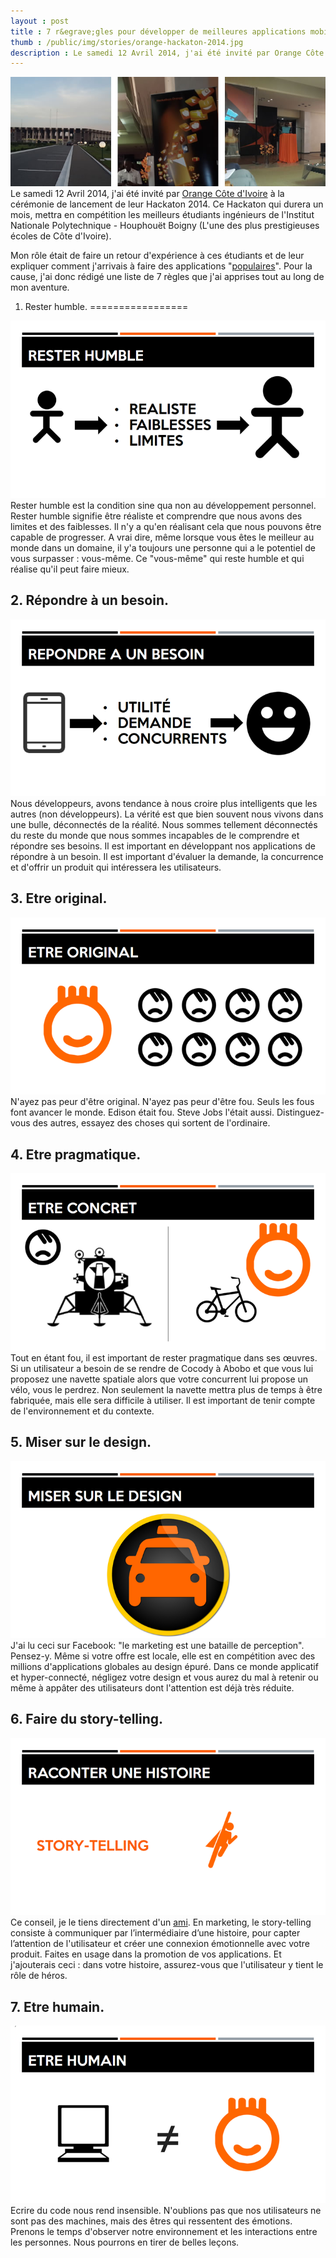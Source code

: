 ```yaml
---
layout : post
title : 7 r&egrave;gles pour développer de meilleures applications mobiles
thumb : /public/img/stories/orange-hackaton-2014.jpg
description : Le samedi 12 Avril 2014, j'ai été invité par Orange Côte d'Ivoire à la cérémonie de lancement de leur Hackaton 2014. Ce Hackaton qui durera un mois, mettra en compétition les meilleurs étudiants ingénieurs de l'Institut Nationale Polytechnique - Houphouët Boigny (L'une des plus prestigieuses &eacute;coles de Côte d'Ivoire). Mon rôle était de faire un retour d'expérience à ces étudiants et de leur expliquer comment j'arrivais à faire des applications 'populaires'. Pour la cause, j'ai donc rédigé une liste de 7 r&egrave;gles que j'ai apprises tout au long de mon aventure.
---
```



![Hackaton Orange 2014](/public/img/stories/orange-hackaton-banner-2014.jpg)
Le samedi 12 Avril 2014, j&#39;ai été invité par [Orange Côte d&#39;Ivoire](http://www.orange.ci) à la cérémonie de lancement de leur Hackaton 2014. Ce Hackaton qui durera un mois, mettra en compétition les meilleurs étudiants ingénieurs de l&#39;Institut Nationale Polytechnique - Houphouët Boigny (L&#39;une des plus prestigieuses &eacute;coles de Côte d&#39;Ivoire).

Mon rôle était de faire un retour d&#39;expérience à ces étudiants et de leur expliquer comment j&#39;arrivais à faire des applications &quot;[populaires](https://play.google.com/store/search?q=intelgeo&amp;c=apps)&quot;.
Pour la cause, j&#39;ai donc rédigé une liste de 7 r&egrave;gles que j&#39;ai apprises tout au long de mon aventure.

1. Rester humble.
=================

<p><img src="/public/img/stories/orange-slide-1.png" class="callout_right" >
Rester humble est la condition sine qua non au développement personnel. Rester humble signifie être réaliste et comprendre que nous avons des limites et des faiblesses. Il n&#39;y a qu&#39;en réalisant cela que nous pouvons être capable de progresser.
A vrai dire, même lorsque vous êtes le meilleur au monde dans un domaine, il y&#39;a toujours une personne qui a le potentiel de vous surpasser : vous-même. Ce &quot;vous-même&quot; qui reste humble et qui réalise qu&#39;il peut faire mieux.</p>

<h2>2. Répondre &agrave; un besoin.</h2>

<p><img src="/public/img/stories/orange-slide-2.png" class="callout_right" > Nous développeurs, avons tendance à nous croire plus intelligents que les autres (non développeurs). La vérité est que bien souvent nous vivons dans une bulle, déconnectés de la réalité. Nous sommes tellement déconnectés du reste du monde que nous sommes incapables de le comprendre et répondre ses besoins.
Il est important en développant nos applications de répondre à un besoin. Il est important d&#39;évaluer la demande, la concurrence et d&#39;offrir un produit qui intéressera les utilisateurs.</p>

<h2>3. Etre original.</h2>

<p><img src="/public/img/stories/orange-slide-3.png" class="callout_right" > N&#39;ayez pas peur d&#39;être original. N&#39;ayez pas peur d&#39;être fou. Seuls les fous font avancer le monde. Edison était fou. Steve Jobs l&#39;était aussi.
Distinguez-vous des autres, essayez des choses qui sortent de l&#39;ordinaire.</p>

<h2>4. Etre pragmatique.</h2>

<p><img src="/public/img/stories/orange-slide-4.png" class="callout_right" > Tout en étant fou, il est important de rester pragmatique dans ses œuvres.
Si un utilisateur a besoin de se rendre de Cocody à Abobo et que vous lui proposez une navette spatiale alors que votre concurrent lui propose un vélo, vous le perdrez.
Non seulement la navette mettra plus de temps à être fabriquée, mais elle sera difficile à utiliser. Il est important de tenir compte de l&#39;environnement et du contexte.</p>

<h2>5. Miser sur le design.</h2>

<p><img src="/public/img/stories/orange-slide-5.png" class="callout_right" > J&#39;ai lu ceci sur Facebook: &quot;le marketing est une bataille de perception&quot;. Pensez-y.
Même si votre offre est locale, elle est en compétition avec des millions d&#39;applications globales au design épuré.
Dans ce monde applicatif et hyper-connecté, négligez votre design et vous aurez du mal à retenir ou même à appâter des utilisateurs dont l&#39;attention est déjà très réduite.</p>

<h2>6. Faire du story-telling.</h2>

<p><img src="/public/img/stories/orange-slide-6.png" class="callout_right" > Ce conseil, je le tiens directement d&#39;un <a href="https://www.facebook.com/franckbaye">ami</a>. En marketing, le story-telling consiste à communiquer par l’intermédiaire d’une histoire, pour capter l’attention de l&#39;utilisateur et créer une connexion émotionnelle avec votre produit.
Faites en usage dans la promotion de vos applications. Et j&#39;ajouterais ceci : dans votre histoire, assurez-vous que l&#39;utilisateur y tient le rôle de héros.</p>

<h2>7. Etre humain.</h2>

<p><img src="/public/img/stories/orange-slide-7.png" class="callout_right" > Ecrire du code nous rend insensible. N&#39;oublions pas que nos utilisateurs ne sont pas des machines, mais des êtres qui ressentent des émotions.
Prenons le temps d&#39;observer notre environnement et les interactions entre les personnes. Nous pourrons en tirer de belles leçons.</p>
